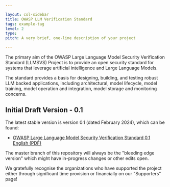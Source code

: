 ```yaml
---

layout: col-sidebar
title: OWASP LLM Verification Standard
tags: example-tag
level: 2
type: 
pitch: A very brief, one-line description of your project

---
```


The primary aim of the OWASP Large Language Model Security Verification Standard (LLMSVS) Project is to provide an open security standard for systems that leverage artificial intelligence and Large Language Models.

The standard provides a basis for designing, building, and testing robust LLM backed applications, including architectural, model lifecycle, model training, model operation and integration, model storage and monitoring concerns.

## Initial Draft Version - 0.1

The latest stable version is version 0.1 (dated February 2024), which can be found:
* [OWASP Large Language Model Security Verification Standard 0.1 English (PDF)](https://github.com/OWASP/www-project-llm-verification-standard/releases/tag/0.1)

The master branch of this repository will always be the "bleeding edge version" which might have in-progress changes or other edits open.


We gratefully recognise the organizations who have supported the project either through significant time provision or financially on our "Supporters" page!
